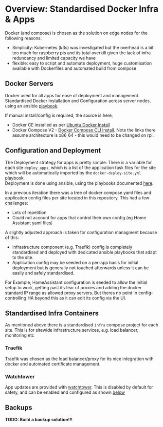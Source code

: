 # Overview: Standardised Docker Infra & Apps
Docker (and compose) is chosen as the solution on edge nodes for the following reasons:
* Simplicity: Kubernetes (k3s) was investigated but the overhead is a bit too much for raspberry
  pis and its total overkill given the lack of infra reduncancy and limited capacity we have
* flexible: easy to script and automate deployment, huge customisation available with Dockerfiles and automated build from compose

## Docker Servers
Docker used for all apps for ease of deployment and management. Standardised Docker Installation and 
Configuration across server nodes, using an ansible [playbook](../ansible/README.md#docker-servers). 

If manual install/config is required, the source is here;
* Docker CE installed as per [Ubuntu Docker Install](https://docs.docker.com/engine/install/ubuntu/)
* Docker Compose V2 - [Docker Compose CLI Install](https://docs.docker.com/compose/cli-command/#install-on-linux).
Note the links there assume architecture is x86_64 - this would need to be changed on rpi.

## Configuration and Deployment
The Deployment strategy for apps is pretty simple: There is a variable for each site `deploy_apps`, 
which is a list of the application task files for the site which will be automatically imported
by the `docker-deploy-site.yml` playbook.  
Deployment is done using ansible, using the playbooks documented [here](../ansible/README.md).

In a previous iteration there was a tree of docker compose yaml files and application config files per
site located in this repository. This had a few challenges:
* Lots of repetition
* Could not account for apps that control their own config (eg Home Assistant yaml files)

A slightly adjusted approach is taken for configuration managment because of this:
* Infrastructure component (e.g. Traefik) config is completely standardised and deployed with
  dedicated ansible playbooks that adapt to the site.
* Application config may be seeded on a per-app basis for initial deployment but is generally not touched afterwards unless it can be easily and safely standardised.

For Example, HomeAssistant configuration is seeded to allow the initial setup to work, getting past its fear of proxies and adding the docker standard IP range as allowed proxy servers. But theres no point in config-controlling HA beyond this as it can edit its config via the UI.


## Standardised Infra Containers
As mentioned above there is a standardised `infra` compose project for each site. 
This is for sitewide infrastructure services, e.g. load balancer, monitoring etc

### Traefik
Traefik was chosen as the load balancer/proxy for its nice integration with docker and automated
certificate management. 

### Watchtower
App updates are provided with [watchtower](https://containrrr.dev/watchtower/). This is disabled by
default for safety, and can be enabled and configured as shown [below](#watchtower-automatic-updates)


## Backups

**TODO: Build a backup solution!!!**
